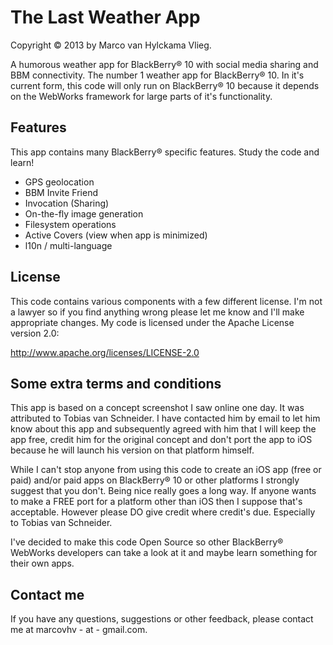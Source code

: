 The Last Weather App
=================

Copyright &copy; 2013 by Marco van Hylckama Vlieg.

A humorous weather app for BlackBerry&reg; 10 with social media sharing and BBM connectivity. The number 1 weather app for BlackBerry&reg; 10. In it's current form, this code will only run on BlackBerry&reg; 10 because it depends on the WebWorks framework for large parts of it's functionality.

## Features

This app contains many BlackBerry&reg; specific features. Study the code and learn!

* GPS geolocation
* BBM Invite Friend
* Invocation (Sharing)
* On-the-fly image generation
* Filesystem operations
* Active Covers (view when app is minimized)
* l10n / multi-language

## License

This code contains various components with a few different license. I'm not a lawyer so if you find anything wrong please let me know and I'll make appropriate changes. My code is licensed under the Apache License version 2.0:

http://www.apache.org/licenses/LICENSE-2.0

## Some extra terms and conditions

This app is based on a concept screenshot I saw online one day. It was attributed to Tobias van Schneider. I have contacted him by email to let him know about this app and subsequently agreed with him that I will keep the app free, credit him for the original concept and don't port the app to iOS because he will launch his version on that platform himself.

While I can't stop anyone from using this code to create an iOS app (free or paid) and/or paid apps on BlackBerry&reg; 10 or other platforms I strongly suggest that you don't. Being nice really goes a long way. If anyone wants to make a FREE port for a platform other than iOS then I suppose that's acceptable. However please DO give credit where credit's due. Especially to Tobias van Schneider.

I've decided to make this code Open Source so other BlackBerry&reg; WebWorks developers can take a look at it and maybe learn something for their own apps.

## Contact me

If you have any questions, suggestions or other feedback, please contact me at marcovhv - at - gmail.com.
